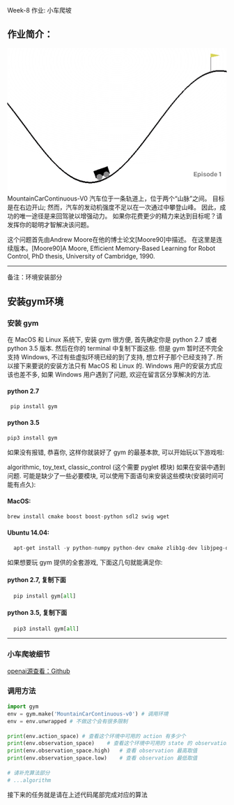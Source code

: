 Week-8 作业: 小车爬坡

## 作业简介：
![](assets/markdown-img-paste-20190216093324979.png)
MountainCarContinuous-V0
汽车位于一条轨道上，位于两个“山脉”之间。 目标是在右边开山; 然而，汽车的发动机强度不足以在一次通过中攀登山峰。 因此，成功的唯一途径是来回驾驶以增强动力。 如果你花费更少的精力来达到目标呢？请发挥你的聪明才智解决该问题。

>
这个问题首先由Andrew Moore在他的博士论文[Moore90]中描述。 在这里是连续版本。[Moore90]A Moore, Efficient Memory-Based Learning for Robot Control, PhD thesis, University of Cambridge, 1990.

---
备注：环境安装部分
## 安装gym环境

### 安装 gym
在 MacOS 和 Linux 系统下, 安装 gym 很方便, 首先确定你是 python 2.7 或者 python 3.5 版本. 然后在你的 terminal 中复制下面这些. 但是 gym 暂时还不完全支持 Windows, 不过有些虚拟环境已经的到了支持, 想立杆子那个已经支持了. 所以接下来要说的安装方法只有 MacOS 和 Linux 的. Windows 用户的安装方式应该也差不多, 如果 Windows 用户遇到了问题, 欢迎在留言区分享解决的方法.

#### python 2.7
```python
 pip install gym
```

#### python 3.5
```python
pip3 install gym
```

如果没有报错, 恭喜你, 这样你就装好了 gym 的最基本款, 可以开始玩以下游戏啦:

algorithmic,
toy_text,
classic_control (这个需要 pyglet 模块)
如果在安装中遇到问题. 可能是缺少了一些必要模块, 可以使用下面语句来安装这些模块(安装时间可能有点久):

#### MacOS:
```python
brew install cmake boost boost-python sdl2 swig wget
```

#### Ubuntu 14.04:
```python
  apt-get install -y python-numpy python-dev cmake zlib1g-dev libjpeg-dev xvfb libav-tools xorg-dev python-opengl libboost-all-dev libsdl2-dev swig
```
如果想要玩 gym 提供的全套游戏, 下面这几句就能满足你:

#### python 2.7, 复制下面
```python
  pip install gym[all]
```
#### python 3.5, 复制下面
```python
  pip3 install gym[all]
```

---

### 小车爬坡细节
[openai源查看：Github](https://github.com/openai/gym/blob/master/gym/envs/classic_control/continuous_mountain_car.py)

### 调用方法

```python
import gym
env = gym.make('MountainCarContinuous-v0') # 调用环境
env = env.unwrapped # 不做这个会有很多限制

print(env.action_space) # 查看这个环境中可用的 action 有多少个
print(env.observation_space)    # 查看这个环境中可用的 state 的 observation 有多少个
print(env.observation_space.high)   # 查看 observation 最高取值
print(env.observation_space.low)    # 查看 observation 最低取值

# 请补充算法部分
# ...algorithm

```

接下来的任务就是请在上述代码尾部完成对应的算法

